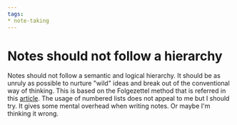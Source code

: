 ```yaml
---
tags:
* note-taking
---
```


# Notes should not follow a hierarchy

Notes should not follow a semantic and logical hierarchy.
It should be as unruly as possible to nurture "wild" ideas and break
out of the conventional way of thinking. This is based on the
Folgezettel method that is referred in this
[article](https://writing.bobdoto.computer/how-to-use-folgezettel-in-your-zettelkasten-everything-you-need-to-know-to-get-started/).
The usage of numbered lists does not appeal to me but I should try.
It gives some mental overhead when writing notes. Or maybe I'm thinking
it wrong.
